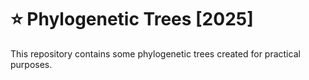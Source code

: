 # :star: Phylogenetic Trees [2025]

This repository contains some phylogenetic trees created for practical purposes.
